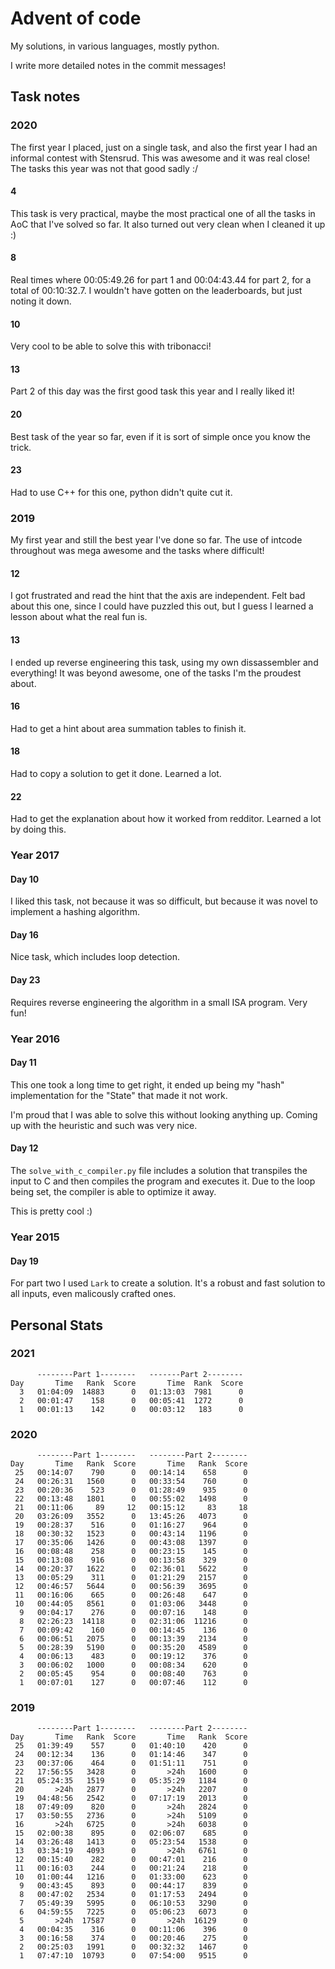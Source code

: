 # Advent of code

My solutions, in various languages, mostly python.

I write more detailed notes in the commit messages!

## Task notes

### 2020

The first year I placed, just on a single task, and also the first year I had
an informal contest with Stensrud. This was awesome and it was real close!
The tasks this year was not that good sadly :/


#### 4

This task is very practical, maybe the most practical one of all the tasks in
AoC that I've solved so far. It also turned out very clean when I cleaned it up :)

#### 8

Real times where 00:05:49.26 for part 1 and 00:04:43.44 for part 2, for a total
of 00:10:32.7. I wouldn't have gotten on the leaderboards, but just noting it down.

#### 10

Very cool to be able to solve this with tribonacci!

#### 13

Part 2 of this day was the first good task this year and I really liked it!

#### 20

Best task of the year so far, even if it is sort of simple once you know the trick.

#### 23

Had to use C++ for this one, python didn't quite cut it.

### 2019

My first year and still the best year I've done so far. The use of intcode throughout
was mega awesome and the tasks where difficult!

#### 12

I got frustrated and read the hint that the axis are independent. Felt bad
about this one, since I could have puzzled this out, but I guess I learned
a lesson about what the real fun is.

#### 13

I ended up reverse engineering this task, using my own dissassembler and
everything! It was beyond awesome, one of the tasks I'm the proudest about.

#### 16

Had to get a hint about area summation tables to finish it.

#### 18

Had to copy a solution to get it done. Learned a lot.

#### 22

Had to get the explanation about how it worked from redditor. Learned a lot
by doing this.

### Year 2017

#### Day 10

I liked this task, not because it was so difficult, but because it was novel to
implement a hashing algorithm.

#### Day 16

Nice task, which includes loop detection.

#### Day 23

Requires reverse engineering the algorithm in a small ISA program. Very fun!

### Year 2016


#### Day 11

This one took a long time to get right, it ended up being my "hash" implementation
for the "State" that made it not work.

I'm proud that I was able to solve this without looking anything up. Coming up with the
heuristic and such was very nice.

#### Day 12

The `solve_with_c_compiler.py` file includes a solution that transpiles the input
to C and then compiles the program and executes it. Due to the loop being set, the
compiler is able to optimize it away.

This is pretty cool :)


### Year 2015

#### Day 19

For part two I used `Lark` to create a solution. It's a robust and fast solution
to all inputs, even malicously crafted ones.

## Personal Stats

### 2021

```
      --------Part 1--------   -------Part 2--------
Day       Time   Rank  Score       Time  Rank  Score
  3   01:04:09  14883      0   01:13:03  7981      0
  2   00:01:47    158      0   00:05:41  1272      0
  1   00:01:13    142      0   00:03:12   183      0
```

### 2020

```
      --------Part 1--------   --------Part 2--------
Day       Time   Rank  Score       Time   Rank  Score
 25   00:14:07    790      0   00:14:14    658      0
 24   00:26:31   1560      0   00:33:54    760      0
 23   00:20:36    523      0   01:28:49    935      0
 22   00:13:48   1801      0   00:55:02   1498      0
 21   00:11:06     89     12   00:15:12     83     18
 20   03:26:09   3552      0   13:45:26   4073      0
 19   00:28:37    516      0   01:16:27    964      0
 18   00:30:32   1523      0   00:43:14   1196      0
 17   00:35:06   1426      0   00:43:08   1397      0
 16   00:08:48    258      0   00:23:15    145      0
 15   00:13:08    916      0   00:13:58    329      0
 14   00:20:37   1622      0   02:36:01   5622      0
 13   00:05:29    311      0   01:21:29   2157      0
 12   00:46:57   5644      0   00:56:39   3695      0
 11   00:16:06    665      0   00:26:48    647      0
 10   00:44:05   8561      0   01:03:06   3448      0
  9   00:04:17    276      0   00:07:16    148      0
  8   02:26:23  14118      0   02:31:06  11216      0
  7   00:09:42    160      0   00:14:45    136      0
  6   00:06:51   2075      0   00:13:39   2134      0
  5   00:28:39   5190      0   00:35:20   4589      0
  4   00:06:13    483      0   00:19:12    376      0
  3   00:06:02   1000      0   00:08:34    620      0
  2   00:05:45    954      0   00:08:40    763      0
  1   00:07:01    127      0   00:07:46    112      0
```

### 2019

```
      --------Part 1--------   --------Part 2--------
Day       Time   Rank  Score       Time   Rank  Score
 25   01:39:49    557      0   01:40:10    420      0
 24   00:12:34    136      0   01:14:46    347      0
 23   00:37:06    464      0   01:51:11    751      0
 22   17:56:55   3428      0       >24h   1600      0
 21   05:24:35   1519      0   05:35:29   1184      0
 20       >24h   2877      0       >24h   2207      0
 19   04:48:56   2542      0   07:17:19   2013      0
 18   07:49:09    820      0       >24h   2824      0
 17   03:50:55   2736      0       >24h   5109      0
 16       >24h   6725      0       >24h   6038      0
 15   02:00:38    895      0   02:06:07    685      0
 14   03:26:48   1413      0   05:23:54   1538      0
 13   03:34:19   4093      0       >24h   6761      0
 12   00:15:40    282      0   00:47:01    216      0
 11   00:16:03    244      0   00:21:24    218      0
 10   01:00:44   1216      0   01:33:00    623      0
  9   00:43:45    893      0   00:44:17    839      0
  8   00:47:02   2534      0   01:17:53   2494      0
  7   05:49:39   5995      0   06:10:53   3290      0
  6   04:59:55   7225      0   05:06:23   6073      0
  5       >24h  17587      0       >24h  16129      0
  4   00:04:35    316      0   00:11:06    396      0
  3   00:16:58    374      0   00:20:46    275      0
  2   00:25:03   1991      0   00:32:32   1467      0
  1   07:47:10  10793      0   07:54:00   9515      0
```

